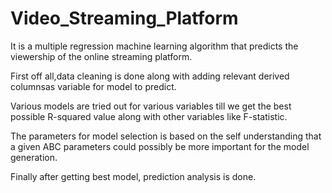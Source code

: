 # Video_Streaming_Platform
It is a multiple regression machine learning algorithm that predicts the viewership of the online streaming platform.

First off all,data cleaning is done along with adding relevant derived columnsas variable for model to predict.

Various models are tried out for various variables till we get the best possible R-squared value along with other variables like F-statistic.

The parameters for model selection is based on the self understanding that a given ABC parameters could possibly be more important 
for the model generation.

Finally after getting best model, prediction analysis is done.
